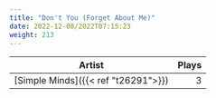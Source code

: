 ```yaml
---
title: "Don't You (Forget About Me)"
date: 2022-12-08/2022T07:15:23
weight: 213
---
```




 Artist | Plays 
----- | -----:
[Simple Minds]({{< ref "t26291">}}) | 3
